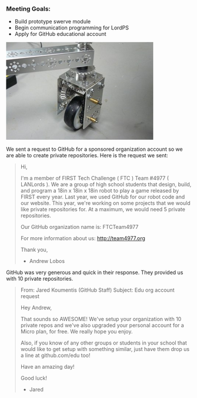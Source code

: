 ### Meeting Goals:
* Build prototype swerve module
* Begin communication programming for LordPS
* Apply for GitHub educational account

![Swerve](resources/swerve1.jpeg)

We sent a request to GitHub for a sponsored organization account so we are able to create private repositories.
Here is the request we sent:

>Hi,
>
>I'm a member of FIRST Tech Challenge ( FTC ) Team #4977 ( LANLords ). We are a group of high school students that design, build, and program a 18in x 18in x 18in robot to play a game released by FIRST every year. Last year, we used GitHub for our robot code and our website. This year, we're working on some projects that we would like private repositories for. At a maximum, we would need 5 private repositories.
>
>Our GitHub organization name is: FTCTeam4977
>
>For more information about us: http://team4977.org
>
>Thank you,
>- Andrew Lobos

GitHub was very generous and quick in their response. They provided us with 10 private repositories.

>From: Jared Koumentis (GitHub Staff)
>Subject: Edu org account request
>
>Hey Andrew,
>
>That sounds so AWESOME! We've setup your organization with 10 private repos and we've also upgraded your personal account for a Micro plan, for free. We really hope you enjoy.
>
>Also, if you know of any other groups or students in your school that would like to get setup with something similar, just have them drop us a line at github.com/edu too!
>
>Have an amazing day!
>
>Good luck!
>
>- Jared
